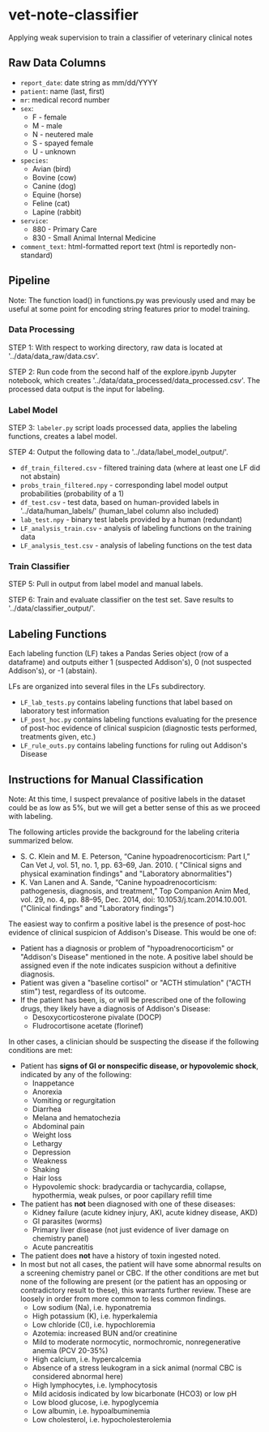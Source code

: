 # vet-note-classifier
Applying weak supervision to train a classifier of veterinary clinical notes

## Raw Data Columns
* `report_date`: date string as mm/dd/YYYY
* `patient`: name (last, first)
* `mr`: medical record number
* `sex`:
  * F - female
  * M - male
  * N - neutered male
  * S - spayed female
  * U - unknown
* `species`:
  * Avian (bird)
  * Bovine (cow)
  * Canine (dog)
  * Equine (horse)
  * Feline (cat)
  * Lapine (rabbit)
* `service`:
  * 880 - Primary Care
  * 830 - Small Animal Internal Medicine
* `comment_text`: html-formatted report text (html is reportedly non-standard)

## Pipeline
Note: The function load() in functions.py was previously used and may be useful at some point for encoding string features prior to model training.

### Data Processing
STEP 1: With respect to working directory, raw data is located at '../data/data_raw/data.csv'.

STEP 2: Run code from the second half of the explore.ipynb Jupyter notebook, which creates '../data/data_processed/data_processed.csv'. The processed data output is the input for labeling.

### Label Model
STEP 3: `labeler.py` script loads processed data, applies the labeling functions, creates a label model.

STEP 4: Output the following data to '../data/label_model_output/'.
* `df_train_filtered.csv` - filtered training data (where at least one LF did not abstain)
* `probs_train_filtered.npy` - corresponding label model output probabilities (probability of a 1)
* `df_test.csv` - test data, based on human-provided labels in '../data/human_labels/' (human_label column also included)
* `lab_test.npy` - binary test labels provided by a human (redundant)
* `LF_analysis_train.csv` - analysis of labeling functions on the training data
* `LF_analysis_test.csv` - analysis of labeling functions on the test data

### Train Classifier
STEP 5: Pull in output from label model and manual labels.

STEP 6: Train and evaluate classifier on the test set. Save results to '../data/classifier_output/'.

## Labeling Functions
Each labeling function (LF) takes a Pandas Series object (row of a dataframe) and outputs either 1 (suspected Addison's), 0 (not suspected Addison's), or -1 (abstain).

LFs are organized into several files in the LFs subdirectory.
* `LF_lab_tests.py` contains labeling functions that label based on laboratory test information
* `LF_post_hoc.py` contains labeling functions evaluating for the presence of post-hoc evidence of clinical suspicion (diagnostic tests performed, treatments given, etc.)
* `LF_rule_outs.py` contains labeling functions for ruling out Addison's Disease

## Instructions for Manual Classification
Note: At this time, I suspect prevalance of positive labels in the dataset could be as low as 5%, but we will get a better sense of this as we proceed with labeling.

The following articles provide the background for the labeling criteria summarized below. 
 * S. C. Klein and M. E. Peterson, “Canine hypoadrenocorticism: Part I,” Can Vet J, vol. 51, no. 1, pp. 63–69, Jan. 2010. (
"Clinical signs and physical examination findings" and "Laboratory abnormalities")
 * K. Van Lanen and A. Sande, “Canine hypoadrenocorticism: pathogenesis, diagnosis, and treatment,” Top Companion Anim Med, vol. 29, no. 4, pp. 88–95, Dec. 2014, doi: 10.1053/j.tcam.2014.10.001. ("Clinical findings" and "Laboratory findings")

The easiest way to confirm a positive label is the presence of post-hoc evidence of clinical suspicion of Addison's Disease. This would be one of:
* Patient has a diagnosis or problem of "hypoadrenocorticism" or "Addison's Disease" mentioned in the note. A positive label should be assigned even if the note indicates suspicion without a definitive diagnosis.
* Patient was given a "baseline cortisol" or "ACTH stimulation" ("ACTH stim") test, regardless of its outcome.
* If the patient has been, is, or will be prescribed one of the following drugs, they likely have a diagnosis of Addison's Disease:
  * Desoxycorticosterone pivalate (DOCP)
  * Fludrocortisone acetate (florinef)
  
In other cases, a clinician should be suspecting the disease if the following conditions are met:
* Patient has **signs of GI or nonspecific disease, or hypovolemic shock**, indicated by any of the following:
  * Inappetance
  * Anorexia
  * Vomiting or regurgitation
  * Diarrhea
  * Melana and hematochezia
  * Abdominal pain
  * Weight loss
  * Lethargy
  * Depression
  * Weakness
  * Shaking
  * Hair loss
  * Hypovolemic shock: bradycardia or tachycardia, collapse, hypothermia, weak pulses, or poor capillary refill time
* The patient has **not** been diagnosed with one of these diseases:
  * Kidney failure (acute kidney injury, AKI, acute kidney disease, AKD)
  * GI parasites (worms)
  * Primary liver disease (not just evidence of liver damage on chemistry panel)
  * Acute pancreatitis
* The patient does **not** have a history of toxin ingested noted.
* In most but not all cases, the patient will have some abnormal results on a screening chemistry panel or CBC. If the other conditions are met but none of the following are present (or the patient has an opposing or contradictory result to these), this warrants further review. These are loosely in order from more common to less common findings.
  * Low sodium (Na), i.e. hyponatremia
  * High potassium (K), i.e. hyperkalemia
  * Low chloride (Cl), i.e. hypochloremia
  * Azotemia: increased BUN and/or creatinine
  * Mild to moderate normocytic, normochromic, nonregenerative anemia (PCV 20-35%)
  * High calcium, i.e. hypercalcemia
  * Absence of a stress leukogram in a sick animal (normal CBC is considered abnormal here)
  * High lymphocytes, i.e. lymphocytosis
  * Mild acidosis indicated by low bicarbonate (HCO3) or low pH
  * Low blood glucose, i.e. hypoglycemia
  * Low albumin, i.e. hypoalbuminemia
  * Low cholesterol, i.e. hypocholesterolemia
